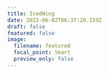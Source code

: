```yaml
---
title: IcedWing
date: 2022-06-02T06:37:20.159Z
draft: false
featured: false
image:
  filename: featured
  focal_point: Smart
  preview_only: false
---
```

